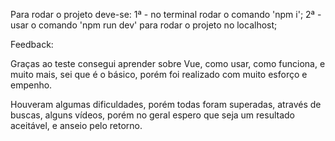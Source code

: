 Para rodar o projeto deve-se:
1ª - no terminal rodar o comando 'npm i';
2ª - usar o comando 'npm run dev' para rodar o projeto no localhost;

Feedback:

Graças ao teste consegui aprender sobre Vue, como usar, como funciona, e muito mais, sei que é o básico, porém foi realizado com muito esforço e empenho.

Houveram algumas dificuldades, porém todas foram superadas, através de buscas, alguns vídeos, porém no geral espero que seja um resultado aceitável, e anseio pelo retorno. 